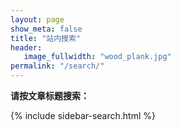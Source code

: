 ```yaml
---
layout: page
show_meta: false
title: "站内搜索"
header:
   image_fullwidth: "wood_plank.jpg"
permalink: "/search/"
---
```


**请按文章标题搜索：**

{% include sidebar-search.html %}
